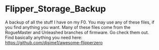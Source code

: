 # Flipper_Storage_Backup
A backup of all the stuff I have on my F0. You may use any of these files, if you find anything you want.
Many of these files come from the RogueMaster and Unleashed branches of firmware. Go check them out.
Find basically anything you need here:
https://github.com/djsime1/awesome-flipperzero
